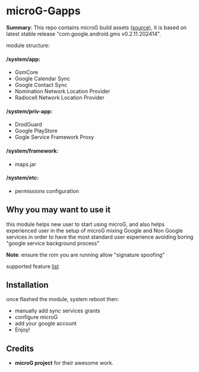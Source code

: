# microG-Gapps

**Summary**: This repo contains microG build assets ([source](https://microg.org/download.html)), it is based on latest stable release "com.google.android.gms v0.2.11.202414". 

module structure:
#### /system/app:
- GsmCore
- Google Calendar Sync
- Google Contact Sync
- Nomination Network Location Provider
- Radiocell Network Location Provider

#### /system/priv-app:
- DrodGuard
- Google PlayStore
- Gogle Service Framework Proxy

#### /system/framework:
- maps.jar

#### /system/etc:
- permissions configuration

## Why you may want to use it
this module helps new user to start using microG, and also helps experienced user in the setup of microG
mixing Google and Non Google services in order to have the most standard user experience avoiding boring "google service background process" 

**Note**:
ensure the rom you are running allow "signature spoofing"

supported feature [list](https://github.com/microg/android_packages_apps_GmsCore/wiki/Implementation-Status)

## Installation
once flashed the module, system reboot then:
- manually add sync services grants
- configure microG
- add your google account
- Enjoy!

## Credits
- **microG project** for their awesome work.
